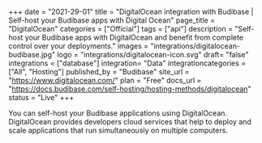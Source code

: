 +++
date = "2021-29-01"
title = "DigitalOcean integration with Budibase | Self-host your Budibase apps with Digital Ocean"
page_title = "DigitalOcean"
categories = ["Official"] 
tags = ["api"] 
description = "Self-host your Budibase apps with DigitalOcean and benefit from complete control over your deployments."
images = "integrations/digitalocean-budibase.jpg"
logo = "integrations/digitalocean-icon.svg"
draft= "false"
integrations = ["database"]
integration= "Data"
integrationcategories = ["All", "Hosting"]
published_by = "Budibase"
site_url = "https://www.digitalocean.com/"
plan = "Free"
docs_url = "https://docs.budibase.com/self-hosting/hosting-methods/digitalocean"
status = "Live" 
+++


You can self-host your Budibase applications using DigitalOcean. DigitalOcean provides developers cloud services that help to deploy and scale applications that run simultaneously on multiple computers.
